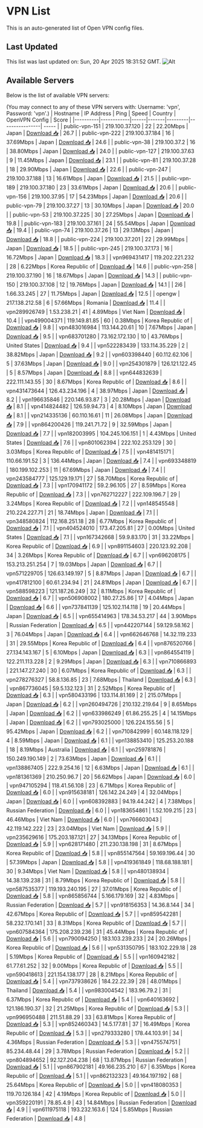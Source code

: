 # VPN List

This is an auto-generated list of Open VPN config files.

## Last Updated

This list was last updated on: Sun, 20 Apr 2025 18:31:52 GMT.
![Alt](https://repobeats.axiom.co/api/embed/186b98318ef1479477931607c1ad7d823f12451f.svg "Repobeats analytics image")

## Available Servers

Below is the list of available VPN servers:

(You may connect to any of these VPN servers with: Username: 'vpn', Password: 'vpn'.)
| Hostname | IP Address | Ping | Speed | Country | OpenVPN Config | Score |
|----------|------------|------|-------|---------|----------------| ----- |
| public-vpn-151 | 219.100.37.120 | 22 | 22.20Mbps | Japan | [Download 📥](./configs/server_0_JP.ovpn) | 26.7 |
| public-vpn-222 | 219.100.37.184 | 16 | 37.69Mbps | Japan | [Download 📥](./configs/server_1_JP.ovpn) | 24.6 |
| public-vpn-38 | 219.100.37.2 | 16 | 38.80Mbps | Japan | [Download 📥](./configs/server_2_JP.ovpn) | 24.0 |
| public-vpn-127 | 219.100.37.63 | 9 | 11.45Mbps | Japan | [Download 📥](./configs/server_3_JP.ovpn) | 23.1 |
| public-vpn-81 | 219.100.37.28 | 18 | 29.90Mbps | Japan | [Download 📥](./configs/server_4_JP.ovpn) | 22.6 |
| public-vpn-247 | 219.100.37.188 | 13 | 16.61Mbps | Japan | [Download 📥](./configs/server_5_JP.ovpn) | 21.5 |
| public-vpn-189 | 219.100.37.180 | 23 | 33.61Mbps | Japan | [Download 📥](./configs/server_6_JP.ovpn) | 20.6 |
| public-vpn-156 | 219.100.37.95 | 17 | 54.23Mbps | Japan | [Download 📥](./configs/server_7_JP.ovpn) | 20.6 |
| public-vpn-79 | 219.100.37.27 | 13 | 30.10Mbps | Japan | [Download 📥](./configs/server_8_JP.ovpn) | 20.0 |
| public-vpn-53 | 219.100.37.225 | 30 | 27.25Mbps | Japan | [Download 📥](./configs/server_9_JP.ovpn) | 19.8 |
| public-vpn-183 | 219.100.37.161 | 24 | 55.54Mbps | Japan | [Download 📥](./configs/server_10_JP.ovpn) | 19.4 |
| public-vpn-74 | 219.100.37.26 | 13 | 29.13Mbps | Japan | [Download 📥](./configs/server_11_JP.ovpn) | 18.8 |
| public-vpn-224 | 219.100.37.201 | 22 | 29.99Mbps | Japan | [Download 📥](./configs/server_12_JP.ovpn) | 18.5 |
| public-vpn-245 | 219.100.37.173 | 16 | 16.72Mbps | Japan | [Download 📥](./configs/server_13_JP.ovpn) | 18.3 |
| vpn969431417 | 119.202.221.232 | 28 | 6.22Mbps | Korea Republic of | [Download 📥](./configs/server_14_KR.ovpn) | 14.6 |
| public-vpn-258 | 219.100.37.190 | 16 | 18.67Mbps | Japan | [Download 📥](./configs/server_15_JP.ovpn) | 14.3 |
| public-vpn-150 | 219.100.37.108 | 12 | 19.76Mbps | Japan | [Download 📥](./configs/server_16_JP.ovpn) | 14.1 |
| 2i6 | 1.66.33.245 | 27 | 11.75Mbps | Japan | [Download 📥](./configs/server_17_JP.ovpn) | 12.5 |
| opengw | 217.138.212.58 | 6 | 57.66Mbps | Romania | [Download 📥](./configs/server_18_RO.ovpn) | 11.4 |
| vpn289926749 | 1.53.238.21 | 41 | 4.89Mbps | Viet Nam | [Download 📥](./configs/server_19_VN.ovpn) | 10.4 |
| vpn499004371 | 119.149.81.85 | 60 | 0.38Mbps | Korea Republic of | [Download 📥](./configs/server_20_KR.ovpn) | 9.8 |
| vpn483016984 | 113.144.20.61 | 10 | 7.67Mbps | Japan | [Download 📥](./configs/server_21_JP.ovpn) | 9.5 |
| vpn683701280 | 73.162.172.130 | 10 | 43.76Mbps | United States | [Download 📥](./configs/server_22_US.ovpn) | 9.4 |
| vpn522283439 | 133.114.35.229 | 2 | 38.82Mbps | Japan | [Download 📥](./configs/server_23_JP.ovpn) | 9.2 |
| vpn603398440 | 60.112.62.106 | 5 | 37.63Mbps | Japan | [Download 📥](./configs/server_24_JP.ovpn) | 9.0 |
| vpn254301879 | 126.121.122.45 | 5 | 8.57Mbps | Japan | [Download 📥](./configs/server_25_JP.ovpn) | 8.8 |
| vpn644832639 | 222.111.143.55 | 30 | 8.67Mbps | Korea Republic of | [Download 📥](./configs/server_26_KR.ovpn) | 8.6 |
| vpn431473644 | 126.43.234.196 | 4 | 38.97Mbps | Japan | [Download 📥](./configs/server_27_JP.ovpn) | 8.2 |
| vpn196635846 | 220.146.93.87 | 3 | 20.28Mbps | Japan | [Download 📥](./configs/server_28_JP.ovpn) | 8.1 |
| vpn414824482 | 126.59.94.73 | 4 | 8.10Mbps | Japan | [Download 📥](./configs/server_29_JP.ovpn) | 8.1 |
| vpn214335136 | 60.110.16.61 | 11 | 26.08Mbps | Japan | [Download 📥](./configs/server_30_JP.ovpn) | 7.9 |
| vpn864200426 | 119.241.71.72 | 9 | 32.59Mbps | Japan | [Download 📥](./configs/server_31_JP.ovpn) | 7.7 |
| vpn182003995 | 104.245.106.151 | 1 | 4.43Mbps | United States | [Download 📥](./configs/server_32_US.ovpn) | 7.6 |
| vpn801062394 | 222.102.253.129 | 30 | 3.03Mbps | Korea Republic of | [Download 📥](./configs/server_33_KR.ovpn) | 7.5 |
| vpn481415171 | 110.66.191.52 | 3 | 136.44Mbps | Japan | [Download 📥](./configs/server_34_JP.ovpn) | 7.4 |
| vpn693348819 | 180.199.102.253 | 11 | 67.69Mbps | Japan | [Download 📥](./configs/server_35_JP.ovpn) | 7.4 |
| vpn243584777 | 125.129.19.171 | 27 | 58.70Mbps | Korea Republic of | [Download 📥](./configs/server_36_KR.ovpn) | 7.3 |
| vpn170941172 | 59.2.96.105 | 27 | 8.59Mbps | Korea Republic of | [Download 📥](./configs/server_37_KR.ovpn) | 7.3 |
| vpn762712227 | 222.109.196.7 | 29 | 3.24Mbps | Korea Republic of | [Download 📥](./configs/server_38_KR.ovpn) | 7.2 |
| vpn148545548 | 210.224.227.71 | 21 | 18.74Mbps | Japan | [Download 📥](./configs/server_39_JP.ovpn) | 7.1 |
| vpn348580824 | 112.168.251.18 | 28 | 6.77Mbps | Korea Republic of | [Download 📥](./configs/server_40_KR.ovpn) | 7.1 |
| vpn404524010 | 173.47.205.81 | 27 | 0.00Mbps | United States | [Download 📥](./configs/server_41_US.ovpn) | 7.1 |
| vpn167342668 | 59.9.83.170 | 31 | 33.22Mbps | Korea Republic of | [Download 📥](./configs/server_42_KR.ovpn) | 6.9 |
| vpn891154603 | 220.123.92.208 | 34 | 3.26Mbps | Korea Republic of | [Download 📥](./configs/server_43_KR.ovpn) | 6.7 |
| vpn696208175 | 153.213.251.254 | 7 | 19.03Mbps | Japan | [Download 📥](./configs/server_44_JP.ovpn) | 6.7 |
| vpn571229705 | 126.63.149.197 | 5 | 8.87Mbps | Japan | [Download 📥](./configs/server_45_JP.ovpn) | 6.7 |
| vpn417812100 | 60.61.234.94 | 21 | 24.81Mbps | Japan | [Download 📥](./configs/server_46_JP.ovpn) | 6.7 |
| vpn588598223 | 121.187.26.249 | 32 | 8.11Mbps | Korea Republic of | [Download 📥](./configs/server_47_KR.ovpn) | 6.7 |
| vpn506908002 | 180.27.25.86 | 17 | 4.04Mbps | Japan | [Download 📥](./configs/server_48_JP.ovpn) | 6.6 |
| vpn737841139 | 125.102.114.118 | 19 | 20.44Mbps | Japan | [Download 📥](./configs/server_49_JP.ovpn) | 6.5 |
| vpn655414963 | 178.34.53.217 | 44 | 3.90Mbps | Russian Federation | [Download 📥](./configs/server_50_RU.ovpn) | 6.5 |
| vpn442207144 | 59.129.58.162 | 3 | 76.04Mbps | Japan | [Download 📥](./configs/server_51_JP.ovpn) | 6.4 |
| vpn662646768 | 14.32.119.233 | 31 | 29.55Mbps | Korea Republic of | [Download 📥](./configs/server_52_KR.ovpn) | 6.4 |
| vpn876520766 | 27.134.143.167 | 5 | 6.10Mbps | Japan | [Download 📥](./configs/server_53_JP.ovpn) | 6.3 |
| vpn864554119 | 122.211.113.228 | 2 | 9.29Mbps | Japan | [Download 📥](./configs/server_54_JP.ovpn) | 6.3 |
| vpn710866893 | 221.147.27.240 | 30 | 6.07Mbps | Korea Republic of | [Download 📥](./configs/server_55_KR.ovpn) | 6.3 |
| vpn278276327 | 58.8.136.85 | 23 | 7.68Mbps | Thailand | [Download 📥](./configs/server_56_TH.ovpn) | 6.3 |
| vpn867736045 | 59.5.132.123 | 31 | 2.52Mbps | Korea Republic of | [Download 📥](./configs/server_57_KR.ovpn) | 6.3 |
| vpn580433196 | 133.114.81.169 | 2 | 215.07Mbps | Japan | [Download 📥](./configs/server_58_JP.ovpn) | 6.2 |
| vpn260494726 | 210.132.219.64 | 9 | 8.65Mbps | Japan | [Download 📥](./configs/server_59_JP.ovpn) | 6.2 |
| vpn633986249 | 61.86.255.25 | 4 | 14.15Mbps | Japan | [Download 📥](./configs/server_60_JP.ovpn) | 6.2 |
| vpn793025000 | 126.224.155.56 | 5 | 95.42Mbps | Japan | [Download 📥](./configs/server_61_JP.ovpn) | 6.2 |
| vpn710842999 | 60.148.118.129 | 4 | 8.59Mbps | Japan | [Download 📥](./configs/server_62_JP.ovpn) | 6.1 |
| vpn138853410 | 125.253.20.188 | 18 | 8.19Mbps | Australia | [Download 📥](./configs/server_63_AU.ovpn) | 6.1 |
| vpn259781876 | 150.249.190.149 | 2 | 73.63Mbps | Japan | [Download 📥](./configs/server_64_JP.ovpn) | 6.1 |
| vpn138867405 | 222.9.254.16 | 12 | 6.63Mbps | Japan | [Download 📥](./configs/server_65_JP.ovpn) | 6.1 |
| vpn181361369 | 210.250.96.7 | 20 | 56.62Mbps | Japan | [Download 📥](./configs/server_66_JP.ovpn) | 6.0 |
| vpn947105294 | 118.41.56.108 | 23 | 6.71Mbps | Korea Republic of | [Download 📥](./configs/server_67_KR.ovpn) | 6.0 |
| vpn915638181 | 126.142.24.249 | 4 | 32.04Mbps | Japan | [Download 📥](./configs/server_68_JP.ovpn) | 6.0 |
| vpn608392883 | 94.19.44.242 | 4 | 7.38Mbps | Russian Federation | [Download 📥](./configs/server_69_RU.ovpn) | 6.0 |
| vpn183654861 | 1.52.109.215 | 23 | 46.46Mbps | Viet Nam | [Download 📥](./configs/server_70_VN.ovpn) | 6.0 |
| vpn766603043 | 42.119.142.222 | 23 | 23.04Mbps | Viet Nam | [Download 📥](./configs/server_71_VN.ovpn) | 5.9 |
| vpn235629616 | 175.203.187.121 | 27 | 34.13Mbps | Korea Republic of | [Download 📥](./configs/server_72_KR.ovpn) | 5.9 |
| vpn628171480 | 211.230.138.198 | 31 | 8.67Mbps | Korea Republic of | [Download 📥](./configs/server_73_KR.ovpn) | 5.8 |
| vpn855147564 | 59.169.196.44 | 30 | 57.39Mbps | Japan | [Download 📥](./configs/server_74_JP.ovpn) | 5.8 |
| vpn419361849 | 118.68.188.181 | 30 | 9.34Mbps | Viet Nam | [Download 📥](./configs/server_75_VN.ovpn) | 5.8 |
| vpn480138934 | 14.38.139.238 | 31 | 8.79Mbps | Korea Republic of | [Download 📥](./configs/server_76_KR.ovpn) | 5.8 |
| vpn587535377 | 119.193.240.195 | 27 | 37.01Mbps | Korea Republic of | [Download 📥](./configs/server_77_KR.ovpn) | 5.8 |
| vpn865856744 | 5.166.179.169 | 32 | 4.83Mbps | Russian Federation | [Download 📥](./configs/server_78_RU.ovpn) | 5.7 |
| vpn918156353 | 14.36.8.144 | 34 | 42.67Mbps | Korea Republic of | [Download 📥](./configs/server_79_KR.ovpn) | 5.7 |
| vpn859542281 | 58.232.170.141 | 33 | 8.31Mbps | Korea Republic of | [Download 📥](./configs/server_80_KR.ovpn) | 5.7 |
| vpn607584364 | 175.208.239.236 | 31 | 45.44Mbps | Korea Republic of | [Download 📥](./configs/server_81_KR.ovpn) | 5.6 |
| vpn790094250 | 183.103.239.233 | 24 | 20.26Mbps | Korea Republic of | [Download 📥](./configs/server_82_KR.ovpn) | 5.6 |
| vpn531350795 | 183.102.229.18 | 28 | 5.19Mbps | Korea Republic of | [Download 📥](./configs/server_83_KR.ovpn) | 5.5 |
| vpn160942182 | 61.77.61.252 | 32 | 9.00Mbps | Korea Republic of | [Download 📥](./configs/server_84_KR.ovpn) | 5.5 |
| vpn590418613 | 221.154.138.177 | 28 | 8.21Mbps | Korea Republic of | [Download 📥](./configs/server_85_KR.ovpn) | 5.4 |
| vpn737938626 | 184.22.22.39 | 28 | 48.01Mbps | Thailand | [Download 📥](./configs/server_86_TH.ovpn) | 5.4 |
| vpn983004542 | 183.96.79.2 | 31 | 6.37Mbps | Korea Republic of | [Download 📥](./configs/server_87_KR.ovpn) | 5.4 |
| vpn640163692 | 121.186.190.37 | 32 | 21.25Mbps | Korea Republic of | [Download 📥](./configs/server_88_KR.ovpn) | 5.3 |
| vpn996950488 | 211.51.88.29 | 33 | 63.81Mbps | Korea Republic of | [Download 📥](./configs/server_89_KR.ovpn) | 5.3 |
| vpn852460343 | 14.5.177.81 | 37 | 16.49Mbps | Korea Republic of | [Download 📥](./configs/server_90_KR.ovpn) | 5.3 |
| vpn279333280 | 178.44.103.91 | 34 | 4.36Mbps | Russian Federation | [Download 📥](./configs/server_91_RU.ovpn) | 5.3 |
| vpn475574751 | 85.234.48.44 | 29 | 3.78Mbps | Russian Federation | [Download 📥](./configs/server_92_RU.ovpn) | 5.2 |
| vpn804894652 | 92.127.204.238 | 68 | 13.87Mbps | Russian Federation | [Download 📥](./configs/server_93_RU.ovpn) | 5.1 |
| vpn867902181 | 49.166.235.210 | 67 | 6.35Mbps | Korea Republic of | [Download 📥](./configs/server_94_KR.ovpn) | 5.1 |
| vpn862132323 | 49.164.197.192 | 68 | 25.64Mbps | Korea Republic of | [Download 📥](./configs/server_95_KR.ovpn) | 5.0 |
| vpn418080353 | 119.70.126.184 | 42 | 4.19Mbps | Korea Republic of | [Download 📥](./configs/server_96_KR.ovpn) | 5.0 |
| vpn359220191 | 78.85.4.9 | 43 | 14.84Mbps | Russian Federation | [Download 📥](./configs/server_97_RU.ovpn) | 4.9 |
| vpn611975118 | 193.232.163.6 | 124 | 5.85Mbps | Russian Federation | [Download 📥](./configs/server_98_RU.ovpn) | 4.8 |
